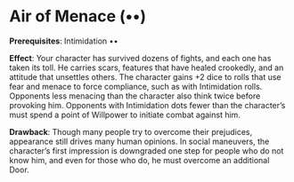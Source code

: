 # Air of Menace (••) 
**Prerequisites**: Intimidation •• 

**Effect**: Your character has survived dozens of fights, and each one has taken its toll. He carries scars, features that have healed crookedly, and an attitude that unsettles others. The character gains +2 dice to rolls that use fear and menace to force compliance, such as with Intimidation rolls. Opponents less menacing than the character also think twice before provoking him. Opponents with Intimidation dots fewer than the character’s must spend a point of Willpower to initiate combat against him. 

**Drawback**: Though many people try to overcome their prejudices, appearance still drives many human opinions. In social maneuvers, the character’s first impression is downgraded one step for people who do not know him, and even for those who do, he must overcome an additional Door.